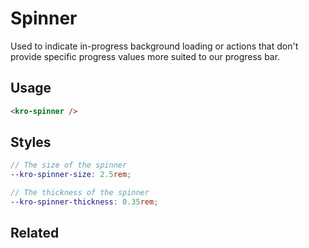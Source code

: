# Spinner
Used to indicate in-progress background loading or actions that don't provide specific progress values more suited to our progress bar.

## Usage

<kro-spinner></kro-spinner>

```html
<kro-spinner />
```

## Styles
```scss
// The size of the spinner
--kro-spinner-size: 2.5rem;

// The thickness of the spinner
--kro-spinner-thickness: 0.35rem;
```

## Related
<press-article-link title="Squircle" subtitle="Well I mean this is like a square... but also like a cirlce." to="/components/squircle"></press-article-link>